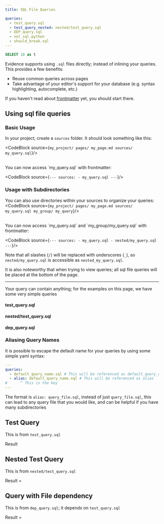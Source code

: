 ```yaml
---
title: SQL File Queries

queries:
  - test_query.sql
  - test_query_nested: nested/test_query.sql
  - DEP_query.sql
  - not_sql.python
  - should_break.sql
---
```


```sql query_on_the_page
SELECT 10 as t
```

Evidence supports using `.sql` files directly; instead of inlining your queries.
This provides a few benefits:

- Reuse common queries across pages
- Take advantage of your editor's support for your database (e.g. syntax highlighting, autocomplete, etc.)

<Alert status="warning">
If you haven't read about <a href="/frontmatter" target="_blank">frontmatter</a> yet, you should start there.
</Alert>

## Using sql file queries

### Basic Usage

In your project; create a `sources` folder. It should look something like this:

<CodeBlock source={`my_project/ pages/ my_page.md sources/ my_query.sql`}/>

<br/>
You can now access `my_query.sql` with frontmatter:

<CodeBlock source={`--- sources: - my_query.sql ---`}/>

### Usage with Subdirectories

You can also use directories within your sources to organize your queries:
<CodeBlock source={`my_project/ pages/ my_page.md sources/ my_query.sql my_group/ my_query`}/>

<br/>
You can now access `my_query.sql` and `my_group/my_query.sql` with frontmatter:

<CodeBlock source={`--- sources: - my_query.sql - nested/my_query.sql ---`}/>

Note that all slashes (`/`) will be replaced with underscores (`_`), so `nested/my_query.sql` is accessible as `nested_my_query.sql`.

It is also noteworthy that when trying to view queries; all sql file queries will be placed at the bottom of the page.

---

Your query can contain anything; for the examples on this page, we have some very simple queries

#### test_query.sql

<CodeBlock source="SELECT 1 as t;"/>

#### nested/test_query.sql

<CodeBlock source="SELECT 2 as t;"/>

#### dep_query.sql

<CodeBlock source="SELECT t * 2 as x FROM $&#123;test_query}"/>

### Aliasing Query Names

It is possible to escape the default name for your queries by using some simple yaml syntax:

```yaml
---
queries:
  - default_query_name.sql # This will be referenced as default_query_name
  - alias: default_query_name.sql # This will be referenced as alias
#      ^ This is the key
---
```

The format is `alias: query_file.sql`, instead of just `query_file.sql`, this can lead
to any query file that you would like, and can be helpful if you have many subdirectories

## Test Query

This is from `test_query.sql`

Result <Value data={test_query} value="t"/>

## Nested Test Query

This is from `nested/test_query.sql`

Result = <Value data={test_query_nested} value="t"/>

## Query with File dependency

This is from `dep_query.sql`; it depends on `test_query.sql`

Result = <Value data={dep_query} value="x"/>
